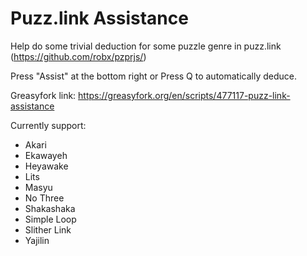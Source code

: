 # Puzz.link Assistance
Help do some trivial deduction for some puzzle genre in puzz.link (https://github.com/robx/pzprjs/)

Press "Assist" at the bottom right or Press Q to automatically deduce.

Greasyfork link:
https://greasyfork.org/en/scripts/477117-puzz-link-assistance

Currently support:
* Akari
* Ekawayeh
* Heyawake
* Lits
* Masyu
* No Three
* Shakashaka
* Simple Loop
* Slither Link
* Yajilin